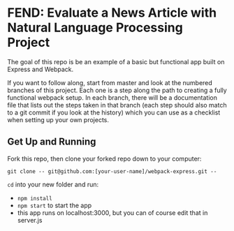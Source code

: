 # FEND: Evaluate a News Article with Natural Language Processing Project

The goal of this repo is be an example of a basic but functional app built on Express and Webpack.

If you want to follow along, start from master and look at the numbered branches of this project. Each one is a step along the path to creating a fully functional webpack setup. In each branch, there will be a documentation file that lists out the steps taken in that branch (each step should also match to a git commit if you look at the history) which you can use as a checklist when setting up your own projects.

## Get Up and Running

Fork this repo, then clone your forked repo down to your computer:

```
git clone -- git@github.com:[your-user-name]/webpack-express.git --
```

`cd` into your new folder and run:

- `npm install`
- `npm start` to start the app
- this app runs on localhost:3000, but you can of course edit that in server.js

